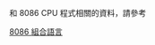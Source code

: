 和 8086 CPU 程式相關的資料，請參考

[8086 組合語言](https://github.com/appWjchen/as86/blob/main/8086%20%E7%B5%84%E5%90%88%E8%AA%9E%E8%A8%80.md)
